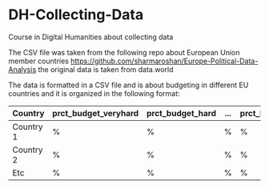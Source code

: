 # DH-Collecting-Data
Course in Digital Humanities about collecting data


The CSV file was taken from the following repo about European Union member countries https://github.com/sharmaroshan/Europe-Political-Data-Analysis the original data is taken from data.world 

The data is formatted in a CSV file and is about budgeting in different EU countries and it is organized in the following format:


| Country    |  prct_budget_veryhard |prct_budget_hard | ... | prct_budget_veryeasy |
| ---------- | --------------------- | --------------- | --- | -------------------- |
| Country 1 | %  | % | %  | % |
| Country 2 | %  | % | %  | % |
| Etc | %  | % | %  | % |


